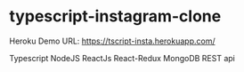 # typescript-instagram-clone
Heroku Demo URL: https://tscript-insta.herokuapp.com/

Typescript
NodeJS
ReactJs
React-Redux
MongoDB
REST api
